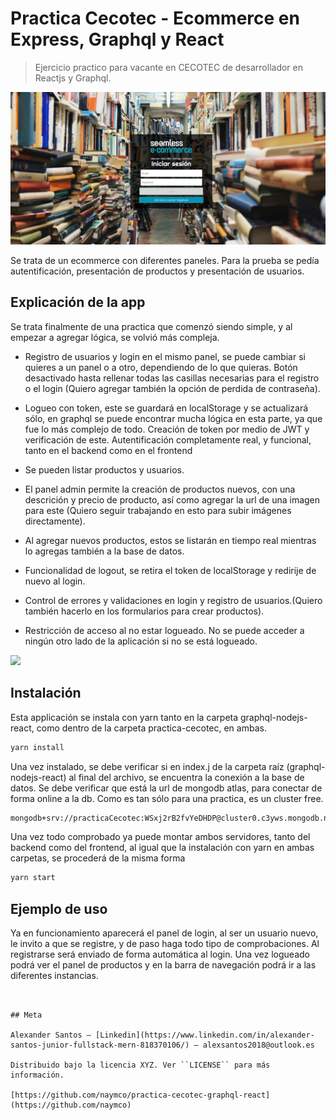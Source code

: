 # Practica Cecotec - Ecommerce en Express, Graphql y React
> Ejercicio practico para vacante en CECOTEC de desarrollador en Reactjs y Graphql.

![Captua login panel](https://raw.githubusercontent.com/naymco/practica-cecotec-graphql-react/master/practica-cecotec/src/assets/images/cap_login_panel.jpg)

Se trata de un ecommerce con diferentes paneles. Para la prueba se pedía autentificación, presentación de productos y presentación de usuarios.

## Explicación de la app

Se trata finalmente de una practica que comenzó siendo simple, y al empezar a agregar lógica, se volvió más compleja. 

* Registro de usuarios y login en el mismo panel, se puede cambiar si quieres a un panel o a otro, dependiendo de lo que quieras. Botón desactivado hasta rellenar todas las casillas necesarias para el registro o el login (Quiero agregar también la opción de perdida de contraseña).

* Logueo con token, este se guardará en localStorage y se actualizará sólo, en graphql se puede encontrar mucha lógica en esta parte, ya que fue lo más complejo de todo. Creación de token por medio de JWT y verificación de este. Autentificación completamente real, y funcional, tanto en el backend como en el frontend

* Se pueden listar productos y usuarios. 

* El panel admin permite la creación de productos nuevos, con una descrición y precio de producto, así como agregar la url de una imagen para este (Quiero seguir trabajando en esto para subir imágenes directamente). 

* Al agregar nuevos productos, estos se listarán en tiempo real mientras lo agregas también a la base de datos.

* Funcionalidad de logout, se retira el token de localStorage y redirije de nuevo al login. 

* Control de errores y validaciones en login y registro de usuarios.(Quiero también hacerlo en los formularios para crear productos).

* Restricción de acceso al no estar logueado. No se puede acceder a ningún otro lado de la aplicación si no se está logueado.

![](./practica-cecotec/assets/images/cap_login_panel.jpg)

## Instalación

Esta applicación se instala con yarn tanto en la carpeta graphql-nodejs-react, como dentro de la carpeta practica-cecotec, en ambas.

```sh
yarn install
```
Una vez instalado, se debe verificar si en index.j de la carpeta raíz (graphql-nodejs-react) al final del archivo, se encuentra la conexión a la base de datos. Se debe verificar que está la url de mongodb atlas, para conectar de forma online a la db. Como es tan sólo para una practica, es un cluster free.

```sh
mongodb+srv://practicaCecotec:WSxj2rB2fvYeDHDP@cluster0.c3yws.mongodb.net/practica-cecotec?retryWrites=true&w=majority
```

Una vez todo comprobado ya puede montar ambos servidores, tanto del backend como del frontend, al igual que la instalación con yarn en ambas carpetas, se procederá de la misma forma

```sh
yarn start
```

## Ejemplo de uso

Ya en funcionamiento aparecerá el panel de login, al ser un usuario nuevo, le invito a que se registre, y de paso haga todo tipo de comprobaciones. Al registrarse será enviado de forma automática al login. Una vez logueado podrá ver el panel de productos y en la barra de navegación podrá ir a las diferentes instancias.

```


## Meta

Alexander Santos – [Linkedin](https://www.linkedin.com/in/alexander-santos-junior-fullstack-mern-818370106/) – alexsantos2018@outlook.es

Distribuido bajo la licencia XYZ. Ver ``LICENSE`` para más información.

[https://github.com/naymco/practica-cecotec-graphql-react](https://github.com/naymco)
